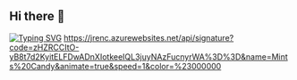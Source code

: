 ## Hi there 👋
[![Typing SVG](https://readme-typing-svg.demolab.com?font=Fira+Code&pause=1000&color=AEADF7&width=435&lines=I+love+Sleep%F0%9F%92%93)](https://git.io/typing-svg)
https://jrenc.azurewebsites.net/api/signature?code=zHZRCCItO-yB8t7d2KyitELFDwADnXIotkeeIQL3juyNAzFucnyrWA%3D%3D&name=Mints%20Candy&animate=true&speed=1&color=%23000000
<!--
**Mintscandy/Mintscandy** is a ✨ _special_ ✨ repository because its `README.md` (this file) appears on your GitHub profile.

Here are some ideas to get you started:

- 🔭 I’m currently working on ...
- 🌱 I’m currently learning ...
- 👯 I’m looking to collaborate on ...
- 🤔 I’m looking for help with ...
- 💬 Ask me about ...
- 📫 How to reach me: ...
- 😄 Pronouns: ...
- ⚡ Fun fact: ...
-->
